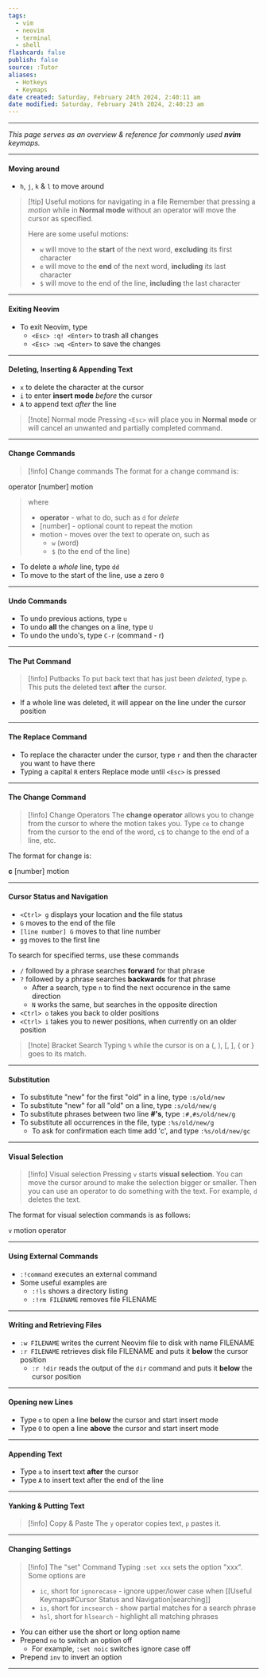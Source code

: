 ```yaml
---
tags:
  - vim
  - neovim
  - terminal
  - shell
flashcard: false
publish: false
source: :Tutor
aliases:
  - Hotkeys
  - Keymaps
date created: Saturday, February 24th 2024, 2:40:11 am
date modified: Saturday, February 24th 2024, 2:40:23 am
---
```

***

*This page serves as an overview & reference for commonly used **nvim** keymaps.*

***
#### Moving around

- `h`, `j`, `k` & `l` to move around

> [!tip] Useful motions for navigating in a file 
> Remember that pressing a *motion* while in **Normal mode** without an operator will move the cursor as specified.
> 
> Here are some useful motions:
> - `w` will move to the **start** of the next word, **excluding** its first character
> - `e` will move to the **end** of the next word, **including** its last character
> - `$` will move to the end of the line, **including** the last character

***
#### Exiting Neovim

- To exit Neovim, type
	- `<Esc> :q! <Enter>` to trash all changes
	- `<Esc> :wq <Enter>` to save the changes

***
#### Deleting, Inserting & Appending Text

- `x` to delete the character at the cursor
- `i` to enter **insert mode** *before* the cursor
- `A` to append text *after* the line

> [!note] Normal mode 
> Pressing `<Esc>` will place you in **Normal mode** or will cancel an unwanted and partially completed command.

***
#### Change Commands

> [!info] Change commands 
>The format for a change command is:
>
operator   [number] motion
> 
> where
> 
> - **operator** - what to do, such as `d` for *delete*
> - [number] - optional count to repeat the motion
> - motion - moves over the text to operate on, such as
> 	- `w` (word)
> 	- `$` (to the end of the line)

- To delete a *whole* line, type `dd`
- To move to the start of the line, use a zero `0`

***
#### Undo Commands

- To undo previous actions, type `u`
- To undo **all** the changes on a line, type `U`
- To undo the undo's, type `C-r` (command - r)

***
#### The Put Command

> [!info] Putbacks 
> To put back text that has just been *deleted*, type `p`. This puts the deleted text **after** the cursor.

- If a whole line was deleted, it will appear on the line under the cursor position

***
#### The Replace Command

- To replace the character under the cursor, type `r` and then the character you want to have there
- Typing a capital `R` enters Replace mode until `<Esc>` is pressed

***
#### The Change Command

> [!info] Change Operators
> The **change operator** allows you to change from the cursor to where the motion takes you.  Type `ce` to change from the cursor to the end of the word, `c$` to change to the end of a line, etc.

The format for change is:

**c**    [number]    motion

***
#### Cursor Status and Navigation

- `<Ctrl> g` displays your location and the file status
- `G` moves to the end of the file
- `[line number] G` moves to that line number
- `gg` moves to the first line

To search for specified terms, use these commands

- `/` followed by a phrase searches **forward** for that phrase
- `?` followed by a phrase searches **backwards** for that phrase
	- After a search, type `n` to find the next occurence in the same direction
	- `N` works the same, but searches in the opposite direction
- `<Ctrl> o` takes you back to older positions
- `<Ctrl> i` takes you to newer positions, when currently on an older position

> [!note] Bracket Search 
> Typing `%` while the cursor is on a (, ), [, ], { or } goes to its match.

***
#### Substitution

- To substitute "new" for the first "old" in a line, type `:s/old/new`
- To substitute "new" for all "old" on a line, type `:s/old/new/g`
- To substitute phrases between two line **#'s**, type `:#,#s/old/new/g`
- To substitute all occurrences in the file, type `:%s/old/new/g` 
	- To ask for confirmation each time add 'c', and type `:%s/old/new/gc`

***
#### Visual Selection

> [!info] Visual selection 
> Pressing `v` starts **visual selection**. You can move the cursor around to make the selection bigger or smaller. Then you can use an operator to do something with the text. For example, `d` deletes the text.

The format for visual selection commands is as follows:

`v`    motion    operator

***
#### Using External Commands

- `:!command` executes an external command
- Some useful examples are
	- `:!ls` shows a directory listing
	- `:!rm FILENAME` removes file FILENAME

***
#### Writing and Retrieving Files

- `:w FILENAME` writes the current Neovim file to disk with name FILENAME
- `:r FILENAME` retrieves disk file FILENAME and puts it **below** the cursor position
	- `:r !dir` reads the output of the `dir` command and puts it **below** the cursor position

***
#### Opening new Lines

- Type `o` to open a line **below** the cursor and start insert mode
- Type `O` to open a line **above** the cursor and start insert mode

***
#### Appending Text

- Type `a` to insert text **after** the cursor
- Type `A` to insert text after the end of the line

***
#### Yanking & Putting Text

> [!info] Copy & Paste
>  The `y` operator copies text, `p` pastes it.

***
#### Changing Settings

> [!info] The "set" Command 
> Typing `:set xxx` sets the option "xxx". Some options are
> - `ic`, short for `ignorecase` - ignore upper/lower case when [[Useful Keymaps#Cursor Status and Navigation|searching]]
> - `is`, short for `incsearch` - show partial matches for a search phrase
> - `hsl`, short for `hlsearch` - highlight all matching phrases

- You can either use the short or long option name
- Prepend `no` to switch an option off
	- For example, `:set noic` switches ignore case off
- Prepend `inv` to invert an option

***